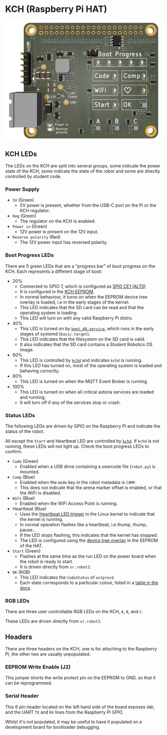 # KCH (Raspberry Pi HAT)

![3D Render of KCH](img/kch-3d-render.png)

## KCH LEDs

The LEDs on the KCH are split into several groups, some indicate the power state of the KCH, some indicate the state of the robot and some are directly controlled by student code.

### Power Supply

- `5V` (Green)
    - 5V power is present, whether from the USB-C port on the Pi or the KCH regulator.
- `Reg` (Green)
    - The regulator on the KCH is enabled.
- `Power in` (Green)
    - 12V power is present on the 12V input.
- `Reverse polarity` (Red)
    - The 12V power input has reversed polarity.

### Boot Progress LEDs

There are 5 green LEDs that are a "progress bar" of boot progress on the KCH. Each represents a different stage of boot:

- 20%
    - Connected to GPIO 7, which is configured as [SPI0 CE1 (ALT0)](https://pinout.xyz/pinout/pin26_gpio7)
    - It is configured in the [KCH EEPROM](https://github.com/srobo/kch-hw/blob/main/EEPROM/eeprom_settings.txt#L69).
    - In normal behaviour, it turns on when the EEPROM device tree overlay is loaded, i.e in the early stages of the kernel.
    - This LED indicates that the SD card can be read and that the operating system is loading.
    - This LED will turn on with any valid Raspberry Pi distro.
- 40%
    - This LED is turned on by [`boot_40.service`](https://github.com/srobo/robot-image/blob/main/sources/meta-srobo/recipes-robot/python-astoria/astoria-config/boot_40.service), which runs in the early stages of systemd (`basic.target`).
    - This LED indicates that the filesystem on the SD card is valid.
    - It also indicates that the SD card contains a Student Robotics OS image.
- 60%
    - This LED is controlled by [`kchd`](../../software/#kch-daemon-kchd) and indicates `kchd` is running.
    - If this LED has turned on, most of the operating system is loaded and behaving correctly.
- 80%
    - This LED is turned on when the MQTT Event Broker is running
- 100%
    - This LED is turned on when all critical astoria services are loaded and running.
    - It will turn off if any of the services stop or crash.

### Status LEDs

The following LEDs are driven by GPIO on the Raspberry Pi and indicate the status of the robot.

All except the `Start` and Heartbeat LED are controlled by [`kchd`](../../software/#kch-daemon-kchd). If `kchd` is not running, these LEDs will not light up. Check the boot progress LEDs to confirm.

- `Code` (Green)
    - Enabled when a USB drive containing a usercode file (`robot.py`) is mounted.
- `Comp` (Blue)
    - Enabled when the `mode` key in the robot metadata is `COMP`.
    - This does not indicate that the arena marker offset is enabled, or that the WiFi is disabled.
- `WiFi` (Blue)
    - Enabled when the WiFi Access Point is running.
- Heartbeat (Blue)
    - Uses the [Heartbeat LED trigger](https://github.com/torvalds/linux/blob/master/drivers/leds/trigger/ledtrig-heartbeat.c) in the Linux kernel to indicate that the kernel is running.
    - In normal operation flashes like a heartbeat, i.e thump, thump, pause...
    - If the LED stops flashing, this indicates that the kernel has stopped.
    - The LED is configured using the [device tree overlay](https://github.com/srobo/kch-hw/blob/main/EEPROM/heartbeat.dts) in the EEPROM of the HAT.
- `Start` (Green)
    - Flashes at the same time as the run LED on the power board when the robot is ready to start.
    - It is driven directly from `sr.robot3`.
- `OK` (RGB)
    - This LED indicates the `CodeStatus` of `astprocd`.
    - Each state corresponds to a particular colour, listed in a [table in the docs](https://studentrobotics.org/docs/kit/brain_board/#ok-led).

### RGB LEDs

There are three user controllable RGB LEDs on the KCH, `A`, `B`, and `C`.

These LEDs are driven directly from `sr.robot3`.

## Headers

There are three headers on the KCH, one is for attaching to the Raspberry Pi, the other two are usually unpopulated.

### EEPROM Write Enable (J2)

This jumper shorts the write protect pin on the EEPROM to GND, so that it can be reprogrammed.

### Serial Header

This 6 pin header located on the left hand side of the board exposes `GND`, and the UART `TX` and `RX` lines from the Raspberry Pi GPIO.

Whilst it's not populated, it may be useful to have it populated on a development board for bootloader debugging.